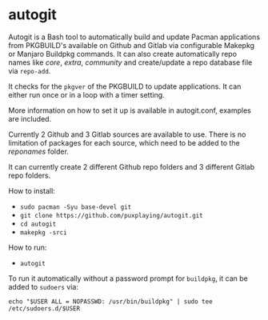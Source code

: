 # autogit

Autogit is a Bash tool to automatically build and update Pacman applications from PKGBUILD's available on Github and Gitlab via configurable Makepkg or Manjaro Buildpkg commands. It can also create automatically repo names like *core*, *extra*, *community* and create/update a repo database file via `repo-add`.

It checks for the `pkgver` of the PKGBUILD to update applications. It can either run once or in a loop with a timer setting.

More information on how to set it up is available in autogit.conf, examples are included.

Currently 2 Github and 3 Gitlab sources are available to use. There is no limitation of packages for each source, which need to be added to the *reponames* folder.

It can currently create 2 different Github repo folders and 3 different Gitlab repo folders.

How to install:

- `sudo pacman -Syu base-devel git`
- `git clone https://github.com/puxplaying/autogit.git `
- `cd autogit`
- `makepkg -srci`

How to run:

- `autogit`

To run it automatically without a password prompt for `buildpkg`, it can be added to `sudoers` via:

`echo "$USER ALL = NOPASSWD: /usr/bin/buildpkg" | sudo tee /etc/sudoers.d/$USER`

